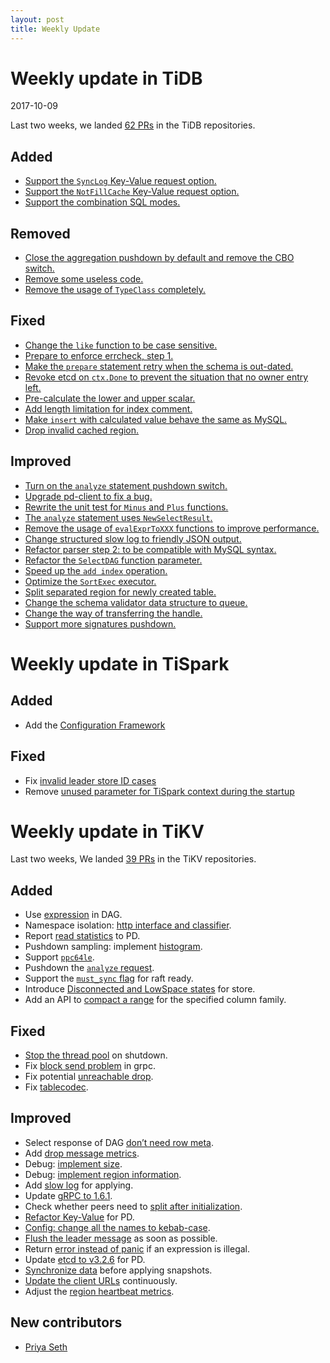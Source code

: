 ```yaml
---
layout: post
title: Weekly Update
---
```


# Weekly update in TiDB

2017-10-09

Last two weeks, we landed [62 PRs](https://github.com/pingcap/tidb/pulls?utf8=%E2%9C%93&q=is%3Apr%20is%3Amerged%20merged%3A2017-09-25..2017-10-08) in the TiDB repositories.

## Added
* [Support the `SyncLog` Key-Value request option.](https://github.com/pingcap/tidb/pull/4689)
* [Support the `NotFillCache` Key-Value request option.](https://github.com/pingcap/tidb/pull/4658)
* [Support the combination SQL modes.](https://github.com/pingcap/tidb/pull/4633)

## Removed
* [Close the aggregation pushdown by default and remove the CBO switch.](https://github.com/pingcap/tidb/pull/4696)
* [Remove some useless code.](https://github.com/pingcap/tidb/pull/4672)
* [Remove the usage of `TypeClass` completely.](https://github.com/pingcap/tidb/pull/4654)

## Fixed
* [Change the `like` function to be case sensitive.](https://github.com/pingcap/tidb/pull/4683)
* [Prepare to enforce errcheck, step 1.](https://github.com/pingcap/tidb/pull/4670)
* [Make the `prepare` statement retry when the schema is out-dated.](https://github.com/pingcap/tidb/pull/4669)
* [Revoke etcd on `ctx.Done` to prevent the situation that no owner entry left.](https://github.com/pingcap/tidb/pull/4624)
* [Pre-calculate the lower and upper scalar.](https://github.com/pingcap/tidb/pull/4623)
* [Add length limitation for index comment.](https://github.com/pingcap/tidb/pull/4619)
* [Make `insert` with calculated value behave the same as MySQL.](https://github.com/pingcap/tidb/pull/4603)
* [Drop invalid cached region.](https://github.com/pingcap/tidb/pull/4506)

## Improved
* [Turn on the `analyze` statement pushdown switch.](https://github.com/pingcap/tidb/pull/4698)
* [Upgrade pd-client to fix a bug.](https://github.com/pingcap/tidb/pull/4694)
* [Rewrite the unit test for `Minus` and `Plus` functions.](https://github.com/pingcap/tidb/pull/4691)
* [The `analyze` statement uses `NewSelectResult`.](https://github.com/pingcap/tidb/pull/4667)
* [Remove the usage of `evalExprToXXX` functions to improve performance.](https://github.com/pingcap/tidb/pull/4666)
* [Change structured slow log to friendly JSON output.](https://github.com/pingcap/tidb/pull/4657)
* [Refactor parser step 2: to be compatible with MySQL syntax.](https://github.com/pingcap/tidb/pull/4652)
* [Refactor the `SelectDAG` function parameter.](https://github.com/pingcap/tidb/pull/4645)
* [Speed up the `add index` operation.](https://github.com/pingcap/tidb/pull/4632)
* [Optimize the `SortExec` executor.](https://github.com/pingcap/tidb/pull/4622)
* [Split separated region for newly created table.](https://github.com/pingcap/tidb/pull/4592)
* [Change the schema validator data structure to queue.](https://github.com/pingcap/tidb/pull/4578)
* [Change the way of transferring the handle.](https://github.com/pingcap/tidb/pull/4348)
* [Support more signatures pushdown.](https://github.com/pingcap/tidb/pull/4495)


# Weekly update in TiSpark

## Added
* Add the [Configuration Framework](https://github.com/pingcap/tikv-client-lib-java/pull/102)

## Fixed
* Fix [invalid leader store ID cases](https://github.com/pingcap/tikv-client-lib-java/pull/113)
* Remove [unused parameter for TiSpark context during the startup](https://github.com/pingcap/tispark/pull/46)

# Weekly update in TiKV

Last two weeks, We landed [39 PRs](https://github.com/search?utf8=%E2%9C%93&q=repo%3Apingcap%2Ftikv+repo%3Apingcap%2Fpd+is%3Apr+is%3Amerged+merged%3A2017-09-25..2017-10-08&type=Issues) in the TiKV repositories.

## Added

* Use [expression](https://github.com/pingcap/tikv/pull/2261) in DAG.
* Namespace isolation: [http interface and classifier](https://github.com/pingcap/pd/pull/747).
* Report [read statistics](https://github.com/pingcap/tikv/pull/2307) to PD.
* Pushdown sampling: implement [histogram](https://github.com/pingcap/tikv/pull/2331).
* Support [`ppc64le`](https://github.com/pingcap/tikv/pull/2334).
* Pushdown the [`analyze` request](https://github.com/pingcap/tikv/pull/2340).
* Support the [`must_sync` flag](https://github.com/pingcap/tikv/pull/2352) for raft ready.
* Introduce [Disconnected and LowSpace states](https://github.com/pingcap/pd/pull/775) for store.
* Add an API to [compact a range](https://github.com/pingcap/tikv/pull/2357) for the specified column family.

## Fixed

* [Stop the thread pool](https://github.com/pingcap/tikv/pull/2311) on shutdown.
* Fix [block send problem](https://github.com/pingcap/pd/pull/768) in grpc.
* Fix potential [unreachable drop](https://github.com/pingcap/tikv/pull/2343).
* Fix [tablecodec](https://github.com/pingcap/pd/pull/773).

## Improved

* Select response of DAG [don’t need row meta](https://github.com/pingcap/tikv/pull/2302).
* Add [drop message metrics](https://github.com/pingcap/tikv/pull/2316).
* Debug: [implement size](https://github.com/pingcap/tikv/pull/2329).
* Debug: [implement region information](https://github.com/pingcap/tikv/pull/2332).
* Add [slow log](https://github.com/pingcap/tikv/pull/2333) for applying.
* Update [gRPC to 1.6.1](https://github.com/pingcap/tikv/pull/2336).
* Check whether peers need to [split after initialization](https://github.com/pingcap/tikv/pull/2339).
* [Refactor Key-Value](https://github.com/pingcap/pd/pull/771) for PD.
* [Config: change all the names to kebab-case](https://github.com/pingcap/pd/pull/772).
* [Flush the leader message](https://github.com/pingcap/tikv/pull/2345) as soon as possible.
* Return [error instead of panic](https://github.com/pingcap/tikv/pull/2347) if an expression is illegal.
* Update [etcd to v3.2.6](https://github.com/pingcap/pd/pull/774) for PD.
* [Synchronize data](https://github.com/pingcap/tikv/pull/2353) before applying snapshots.
* [Update the client URLs](https://github.com/pingcap/pd/pull/777) continuously. 
* Adjust the [region heartbeat metrics](https://github.com/pingcap/pd/pull/779).

## New contributors
* [Priya Seth](https://github.com/seth-priya)
